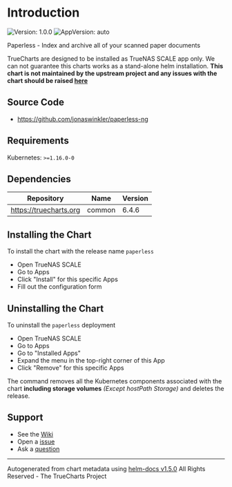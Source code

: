 # Introduction

![Version: 1.0.0](https://img.shields.io/badge/Version-1.0.0-informational?style=flat-square) ![AppVersion: auto](https://img.shields.io/badge/AppVersion-auto-informational?style=flat-square)

Paperless - Index and archive all of your scanned paper documents

TrueCharts are designed to be installed as TrueNAS SCALE app only. We can not guarantee this charts works as a stand-alone helm installation.
**This chart is not maintained by the upstream project and any issues with the chart should be raised [here](https://github.com/truecharts/apps/issues/new/choose)**

## Source Code

* <https://github.com/jonaswinkler/paperless-ng>

## Requirements

Kubernetes: `>=1.16.0-0`

## Dependencies

| Repository | Name | Version |
|------------|------|---------|
| https://truecharts.org | common | 6.4.6 |

## Installing the Chart

To install the chart with the release name `paperless`

- Open TrueNAS SCALE
- Go to Apps
- Click "Install" for this specific Apps
- Fill out the configuration form

## Uninstalling the Chart

To uninstall the `paperless` deployment

- Open TrueNAS SCALE
- Go to Apps
- Go to "Installed Apps"
- Expand the menu in the top-right corner of this App
- Click "Remove" for this specific Apps

The command removes all the Kubernetes components associated with the chart **including storage volumes** _(Except hostPath Storage)_ and deletes the release.

## Support

- See the [Wiki](https://truecharts.org)
- Open a [issue](https://github.com/truecharts/apps/issues/new/choose)
- Ask a [question](https://github.com/truecharts/apps/discussions)


----------------------------------------------
Autogenerated from chart metadata using [helm-docs v1.5.0](https://github.com/norwoodj/helm-docs/releases/v1.5.0)
All Rights Reserved - The TrueCharts Project
